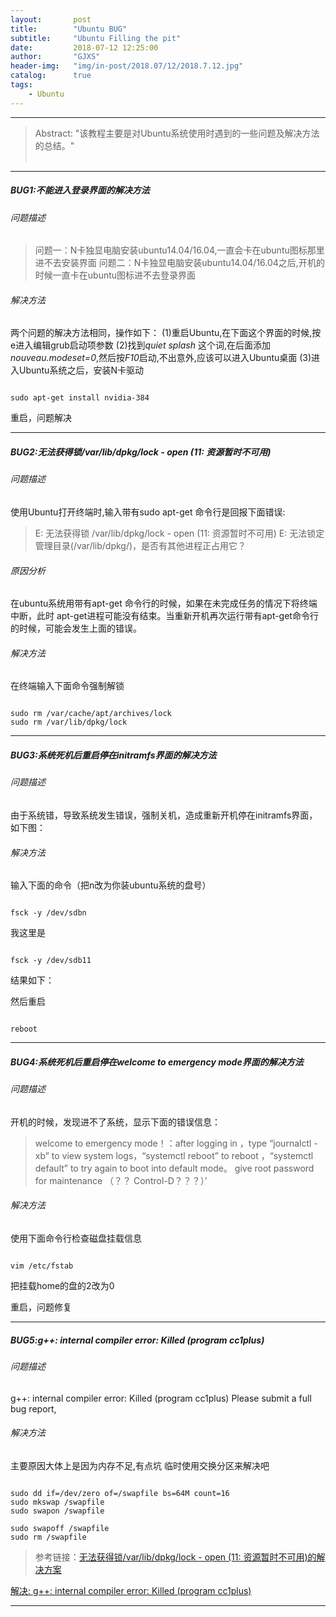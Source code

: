 ```yaml
---
layout:       post
title:        "Ubuntu BUG"
subtitle:     "Ubuntu Filling the pit"
date:         2018-07-12 12:25:00
author:       "GJXS"
header-img:   "img/in-post/2018.07/12/2018.7.12.jpg"
catalog:      true
tags:
    - Ubuntu
---
```

*****
>Abstract: "该教程主要是对Ubuntu系统使用时遇到的一些问题及解决方法的总结。"<br>                                                                                                                                                           <br /> 

----------

##### BUG1:不能进入登录界面的解决方法

###### 问题描述  

>问题一：N卡独显电脑安装ubuntu14.04/16.04,一直会卡在ubuntu图标那里进不去安装界面
问题二：N卡独显电脑安装ubuntu14.04/16.04之后,开机的时候一直卡在ubuntu图标进不去登录界面

###### 解决方法
两个问题的解决方法相同，操作如下：
(1)重启Ubuntu,在下面这个界面的时候,按e进入编辑grub启动项参数
(2)找到*quiet splash* 这个词,在后面添加*nouveau.modeset=0*,然后按*F10*启动,不出意外,应该可以进入Ubuntu桌面
(3)进入Ubuntu系统之后，安装N卡驱动
<pre><code class="language-shell line-numbers">
sudo apt-get install nvidia-384
</code></pre>
重启，问题解决

*****

##### BUG2:无法获得锁/var/lib/dpkg/lock - open (11: 资源暂时不可用)

###### 问题描述 
使用Ubuntu打开终端时,输入带有sudo apt-get 命令行是回报下面错误:

>E: 无法获得锁 /var/lib/dpkg/lock - open (11: 资源暂时不可用)
E: 无法锁定管理目录(/var/lib/dpkg/)，是否有其他进程正占用它？

###### 原因分析
在ubuntu系统用带有apt-get 命令行的时候，如果在未完成任务的情况下将终端中断，此时 apt-get进程可能没有结束。当重新开机再次运行带有apt-get命令行的时候，可能会发生上面的错误。

###### 解决方法
在终端输入下面命令强制解锁
<pre><code class="language-shell line-numbers">
sudo rm /var/cache/apt/archives/lock
sudo rm /var/lib/dpkg/lock
</code></pre>

*****

##### BUG3:系统死机后重启停在initramfs界面的解决方法

###### 问题描述 
由于系统错，导致系统发生错误，强制关机，造成重新开机停在initramfs界面，如下图：
<!--div align="center">
<img src="http://pbqlliizk.bkt.clouddn.com/1.jpg" height="660" width="400" >
 </div-->

###### 解决方法
输入下面的命令（把n改为你装ubuntu系统的盘号）
<pre><code class="language-shell line-numbers">
fsck -y /dev/sdbn 
</code></pre>
我这里是
<pre><code class="language-shell line-numbers">
fsck -y /dev/sdb11 
</code></pre>
结果如下：
<!--div align="center">
<img src="http://pbqlliizk.bkt.clouddn.com/2.jpg" height="660" width="400" >
 </div-->
然后重启
<pre><code class="language-shell line-numbers">
reboot
</code></pre>

*****

##### BUG4:系统死机后重启停在welcome to emergency mode界面的解决方法

###### 问题描述 
开机的时候，发现进不了系统，显示下面的错误信息：

>welcome to emergency mode！：after logging in ，type “journalctl -xb” to view system logs，“systemctl reboot” to reboot ，“systemctl default” to try again to boot into default mode。 give root password for maintenance （？？ Control-D？？？）’

<!--div align="center">
<img src="http://pbqlliizk.bkt.clouddn.com/3.jpg" height="660" width="400" >
 </div-->

###### 解决方法
使用下面命令行检查磁盘挂载信息
<pre><code class="language-shell line-numbers">
vim /etc/fstab 
</code></pre>
<!--div align="center">
<img src="http://pbqlliizk.bkt.clouddn.com/4.jpg" height="660" width="400" >
 </div-->
把挂载home的盘的2改为0
<!--div align="center">
<img src="http://pbqlliizk.bkt.clouddn.com/5.jpg" height="660" width="400" >
 </div-->
重启，问题修复

*****

##### BUG5:g++: internal compiler error: Killed (program cc1plus)

###### 问题描述 
g++: internal compiler error: Killed (program cc1plus)
Please submit a full bug report,

###### 解决方法
主要原因大体上是因为内存不足,有点坑 临时使用交换分区来解决吧
<pre><code class="language-shell line-numbers">
sudo dd if=/dev/zero of=/swapfile bs=64M count=16
sudo mkswap /swapfile
sudo swapon /swapfile

sudo swapoff /swapfile
sudo rm /swapfile
</code></pre>

>参考链接：[无法获得锁/var/lib/dpkg/lock - open (11: 资源暂时不可用)的解决方案](https://blog.csdn.net/zkp0601/article/details/41349253)

[解决: g++: internal compiler error: Killed (program cc1plus)](http://vb2005xu.iteye.com/blog/2171295)

*****
